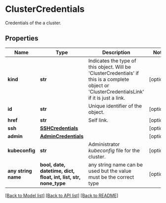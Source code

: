 # ClusterCredentials

Credentials of the a cluster.

## Properties
Name | Type | Description | Notes
------------ | ------------- | ------------- | -------------
**kind** | **str** | Indicates the type of this object. Will be &#39;ClusterCredentials&#39; if this is a complete object or &#39;ClusterCredentialsLink&#39; if it is just a link. | [optional] 
**id** | **str** | Unique identifier of the object. | [optional] 
**href** | **str** | Self link. | [optional] 
**ssh** | [**SSHCredentials**](SSHCredentials.md) |  | [optional] 
**admin** | [**AdminCredentials**](AdminCredentials.md) |  | [optional] 
**kubeconfig** | **str** | Administrator _kubeconfig_ file for the cluster. | [optional] 
**any string name** | **bool, date, datetime, dict, float, int, list, str, none_type** | any string name can be used but the value must be the correct type | [optional]

[[Back to Model list]](../README.md#documentation-for-models) [[Back to API list]](../README.md#documentation-for-api-endpoints) [[Back to README]](../README.md)


